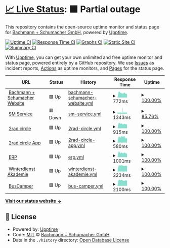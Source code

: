 # [📈 Live Status](https://bachmannschumacher.github.io/upptime): <!--live status--> **🟧 Partial outage**

This repository contains the open-source uptime monitor and status page for [Bachmann + Schumacher GmbH](https://bachmannschumacher.github.io/upptime), powered by [Upptime](https://github.com/upptime/upptime).

[![Uptime CI](https://github.com/bachmannschumacher/upptime/workflows/Uptime%20CI/badge.svg)](https://github.com/bachmannschumacher/upptime/actions?query=workflow%3A%22Uptime+CI%22)
[![Response Time CI](https://github.com/bachmannschumacher/upptime/workflows/Response%20Time%20CI/badge.svg)](https://github.com/bachmannschumacher/upptime/actions?query=workflow%3A%22Response+Time+CI%22)
[![Graphs CI](https://github.com/bachmannschumacher/upptime/workflows/Graphs%20CI/badge.svg)](https://github.com/bachmannschumacher/upptime/actions?query=workflow%3A%22Graphs+CI%22)
[![Static Site CI](https://github.com/bachmannschumacher/upptime/workflows/Static%20Site%20CI/badge.svg)](https://github.com/bachmannschumacher/upptime/actions?query=workflow%3A%22Static+Site+CI%22)
[![Summary CI](https://github.com/bachmannschumacher/upptime/workflows/Summary%20CI/badge.svg)](https://github.com/bachmannschumacher/upptime/actions?query=workflow%3A%22Summary+CI%22)

With [Upptime](https://upptime.js.org), you can get your own unlimited and free uptime monitor and status page, powered entirely by a GitHub repository. We use [Issues](https://github.com/bachmannschumacher/upptime/issues) as incident reports, [Actions](https://github.com/bachmannschumacher/upptime/actions) as uptime monitors, and [Pages](https://bachmannschumacher.github.io/upptime) for the status page.

<!--start: status pages-->
<!-- This summary is generated by Upptime (https://github.com/upptime/upptime) -->
<!-- Do not edit this manually, your changes will be overwritten -->
<!-- prettier-ignore -->
| URL | Status | History | Response Time | Uptime |
| --- | ------ | ------- | ------------- | ------ |
| <img alt="" src="https://icons.duckduckgo.com/ip3/bachmannschumacher.com.ico" height="13"> [Bachmann + Schumacher Website](https://bachmannschumacher.com) | 🟩 Up | [bachmann-schumacher-website.yml](https://github.com/bachmannschumacher/upptime/commits/HEAD/history/bachmann-schumacher-website.yml) | <details><summary><img alt="Response time graph" src="./graphs/bachmann-schumacher-website/response-time-week.png" height="20"> 772ms</summary><br><a href="https://bachmannschumacher.github.io/upptime/history/bachmann-schumacher-website"><img alt="Response time 905" src="https://img.shields.io/endpoint?url=https%3A%2F%2Fraw.githubusercontent.com%2Fbachmannschumacher%2Fupptime%2FHEAD%2Fapi%2Fbachmann-schumacher-website%2Fresponse-time.json"></a><br><a href="https://bachmannschumacher.github.io/upptime/history/bachmann-schumacher-website"><img alt="24-hour response time 717" src="https://img.shields.io/endpoint?url=https%3A%2F%2Fraw.githubusercontent.com%2Fbachmannschumacher%2Fupptime%2FHEAD%2Fapi%2Fbachmann-schumacher-website%2Fresponse-time-day.json"></a><br><a href="https://bachmannschumacher.github.io/upptime/history/bachmann-schumacher-website"><img alt="7-day response time 772" src="https://img.shields.io/endpoint?url=https%3A%2F%2Fraw.githubusercontent.com%2Fbachmannschumacher%2Fupptime%2FHEAD%2Fapi%2Fbachmann-schumacher-website%2Fresponse-time-week.json"></a><br><a href="https://bachmannschumacher.github.io/upptime/history/bachmann-schumacher-website"><img alt="30-day response time 838" src="https://img.shields.io/endpoint?url=https%3A%2F%2Fraw.githubusercontent.com%2Fbachmannschumacher%2Fupptime%2FHEAD%2Fapi%2Fbachmann-schumacher-website%2Fresponse-time-month.json"></a><br><a href="https://bachmannschumacher.github.io/upptime/history/bachmann-schumacher-website"><img alt="1-year response time 897" src="https://img.shields.io/endpoint?url=https%3A%2F%2Fraw.githubusercontent.com%2Fbachmannschumacher%2Fupptime%2FHEAD%2Fapi%2Fbachmann-schumacher-website%2Fresponse-time-year.json"></a></details> | <details><summary><a href="https://bachmannschumacher.github.io/upptime/history/bachmann-schumacher-website">100.00%</a></summary><a href="https://bachmannschumacher.github.io/upptime/history/bachmann-schumacher-website"><img alt="All-time uptime 99.96%" src="https://img.shields.io/endpoint?url=https%3A%2F%2Fraw.githubusercontent.com%2Fbachmannschumacher%2Fupptime%2FHEAD%2Fapi%2Fbachmann-schumacher-website%2Fuptime.json"></a><br><a href="https://bachmannschumacher.github.io/upptime/history/bachmann-schumacher-website"><img alt="24-hour uptime 100.00%" src="https://img.shields.io/endpoint?url=https%3A%2F%2Fraw.githubusercontent.com%2Fbachmannschumacher%2Fupptime%2FHEAD%2Fapi%2Fbachmann-schumacher-website%2Fuptime-day.json"></a><br><a href="https://bachmannschumacher.github.io/upptime/history/bachmann-schumacher-website"><img alt="7-day uptime 100.00%" src="https://img.shields.io/endpoint?url=https%3A%2F%2Fraw.githubusercontent.com%2Fbachmannschumacher%2Fupptime%2FHEAD%2Fapi%2Fbachmann-schumacher-website%2Fuptime-week.json"></a><br><a href="https://bachmannschumacher.github.io/upptime/history/bachmann-schumacher-website"><img alt="30-day uptime 100.00%" src="https://img.shields.io/endpoint?url=https%3A%2F%2Fraw.githubusercontent.com%2Fbachmannschumacher%2Fupptime%2FHEAD%2Fapi%2Fbachmann-schumacher-website%2Fuptime-month.json"></a><br><a href="https://bachmannschumacher.github.io/upptime/history/bachmann-schumacher-website"><img alt="1-year uptime 99.95%" src="https://img.shields.io/endpoint?url=https%3A%2F%2Fraw.githubusercontent.com%2Fbachmannschumacher%2Fupptime%2FHEAD%2Fapi%2Fbachmann-schumacher-website%2Fuptime-year.json"></a></details>
| <img alt="" src="https://icons.duckduckgo.com/ip3/smservice.de.ico" height="13"> [SM Service](http://smservice.de) | 🟥 Down | [sm-service.yml](https://github.com/bachmannschumacher/upptime/commits/HEAD/history/sm-service.yml) | <details><summary><img alt="Response time graph" src="./graphs/sm-service/response-time-week.png" height="20"> 1343ms</summary><br><a href="https://bachmannschumacher.github.io/upptime/history/sm-service"><img alt="Response time 1426" src="https://img.shields.io/endpoint?url=https%3A%2F%2Fraw.githubusercontent.com%2Fbachmannschumacher%2Fupptime%2FHEAD%2Fapi%2Fsm-service%2Fresponse-time.json"></a><br><a href="https://bachmannschumacher.github.io/upptime/history/sm-service"><img alt="24-hour response time 1146" src="https://img.shields.io/endpoint?url=https%3A%2F%2Fraw.githubusercontent.com%2Fbachmannschumacher%2Fupptime%2FHEAD%2Fapi%2Fsm-service%2Fresponse-time-day.json"></a><br><a href="https://bachmannschumacher.github.io/upptime/history/sm-service"><img alt="7-day response time 1343" src="https://img.shields.io/endpoint?url=https%3A%2F%2Fraw.githubusercontent.com%2Fbachmannschumacher%2Fupptime%2FHEAD%2Fapi%2Fsm-service%2Fresponse-time-week.json"></a><br><a href="https://bachmannschumacher.github.io/upptime/history/sm-service"><img alt="30-day response time 1344" src="https://img.shields.io/endpoint?url=https%3A%2F%2Fraw.githubusercontent.com%2Fbachmannschumacher%2Fupptime%2FHEAD%2Fapi%2Fsm-service%2Fresponse-time-month.json"></a><br><a href="https://bachmannschumacher.github.io/upptime/history/sm-service"><img alt="1-year response time 1448" src="https://img.shields.io/endpoint?url=https%3A%2F%2Fraw.githubusercontent.com%2Fbachmannschumacher%2Fupptime%2FHEAD%2Fapi%2Fsm-service%2Fresponse-time-year.json"></a></details> | <details><summary><a href="https://bachmannschumacher.github.io/upptime/history/sm-service">85.76%</a></summary><a href="https://bachmannschumacher.github.io/upptime/history/sm-service"><img alt="All-time uptime 99.56%" src="https://img.shields.io/endpoint?url=https%3A%2F%2Fraw.githubusercontent.com%2Fbachmannschumacher%2Fupptime%2FHEAD%2Fapi%2Fsm-service%2Fuptime.json"></a><br><a href="https://bachmannschumacher.github.io/upptime/history/sm-service"><img alt="24-hour uptime 86.46%" src="https://img.shields.io/endpoint?url=https%3A%2F%2Fraw.githubusercontent.com%2Fbachmannschumacher%2Fupptime%2FHEAD%2Fapi%2Fsm-service%2Fuptime-day.json"></a><br><a href="https://bachmannschumacher.github.io/upptime/history/sm-service"><img alt="7-day uptime 85.76%" src="https://img.shields.io/endpoint?url=https%3A%2F%2Fraw.githubusercontent.com%2Fbachmannschumacher%2Fupptime%2FHEAD%2Fapi%2Fsm-service%2Fuptime-week.json"></a><br><a href="https://bachmannschumacher.github.io/upptime/history/sm-service"><img alt="30-day uptime 94.06%" src="https://img.shields.io/endpoint?url=https%3A%2F%2Fraw.githubusercontent.com%2Fbachmannschumacher%2Fupptime%2FHEAD%2Fapi%2Fsm-service%2Fuptime-month.json"></a><br><a href="https://bachmannschumacher.github.io/upptime/history/sm-service"><img alt="1-year uptime 99.50%" src="https://img.shields.io/endpoint?url=https%3A%2F%2Fraw.githubusercontent.com%2Fbachmannschumacher%2Fupptime%2FHEAD%2Fapi%2Fsm-service%2Fuptime-year.json"></a></details>
| <img alt="" src="https://icons.duckduckgo.com/ip3/2rad-circle.de.ico" height="13"> [2rad circle](https://2rad-circle.de) | 🟩 Up | [2rad-circle.yml](https://github.com/bachmannschumacher/upptime/commits/HEAD/history/2rad-circle.yml) | <details><summary><img alt="Response time graph" src="./graphs/2rad-circle/response-time-week.png" height="20"> 915ms</summary><br><a href="https://bachmannschumacher.github.io/upptime/history/2rad-circle"><img alt="Response time 2152" src="https://img.shields.io/endpoint?url=https%3A%2F%2Fraw.githubusercontent.com%2Fbachmannschumacher%2Fupptime%2FHEAD%2Fapi%2F2rad-circle%2Fresponse-time.json"></a><br><a href="https://bachmannschumacher.github.io/upptime/history/2rad-circle"><img alt="24-hour response time 815" src="https://img.shields.io/endpoint?url=https%3A%2F%2Fraw.githubusercontent.com%2Fbachmannschumacher%2Fupptime%2FHEAD%2Fapi%2F2rad-circle%2Fresponse-time-day.json"></a><br><a href="https://bachmannschumacher.github.io/upptime/history/2rad-circle"><img alt="7-day response time 915" src="https://img.shields.io/endpoint?url=https%3A%2F%2Fraw.githubusercontent.com%2Fbachmannschumacher%2Fupptime%2FHEAD%2Fapi%2F2rad-circle%2Fresponse-time-week.json"></a><br><a href="https://bachmannschumacher.github.io/upptime/history/2rad-circle"><img alt="30-day response time 1306" src="https://img.shields.io/endpoint?url=https%3A%2F%2Fraw.githubusercontent.com%2Fbachmannschumacher%2Fupptime%2FHEAD%2Fapi%2F2rad-circle%2Fresponse-time-month.json"></a><br><a href="https://bachmannschumacher.github.io/upptime/history/2rad-circle"><img alt="1-year response time 2104" src="https://img.shields.io/endpoint?url=https%3A%2F%2Fraw.githubusercontent.com%2Fbachmannschumacher%2Fupptime%2FHEAD%2Fapi%2F2rad-circle%2Fresponse-time-year.json"></a></details> | <details><summary><a href="https://bachmannschumacher.github.io/upptime/history/2rad-circle">100.00%</a></summary><a href="https://bachmannschumacher.github.io/upptime/history/2rad-circle"><img alt="All-time uptime 99.86%" src="https://img.shields.io/endpoint?url=https%3A%2F%2Fraw.githubusercontent.com%2Fbachmannschumacher%2Fupptime%2FHEAD%2Fapi%2F2rad-circle%2Fuptime.json"></a><br><a href="https://bachmannschumacher.github.io/upptime/history/2rad-circle"><img alt="24-hour uptime 100.00%" src="https://img.shields.io/endpoint?url=https%3A%2F%2Fraw.githubusercontent.com%2Fbachmannschumacher%2Fupptime%2FHEAD%2Fapi%2F2rad-circle%2Fuptime-day.json"></a><br><a href="https://bachmannschumacher.github.io/upptime/history/2rad-circle"><img alt="7-day uptime 100.00%" src="https://img.shields.io/endpoint?url=https%3A%2F%2Fraw.githubusercontent.com%2Fbachmannschumacher%2Fupptime%2FHEAD%2Fapi%2F2rad-circle%2Fuptime-week.json"></a><br><a href="https://bachmannschumacher.github.io/upptime/history/2rad-circle"><img alt="30-day uptime 100.00%" src="https://img.shields.io/endpoint?url=https%3A%2F%2Fraw.githubusercontent.com%2Fbachmannschumacher%2Fupptime%2FHEAD%2Fapi%2F2rad-circle%2Fuptime-month.json"></a><br><a href="https://bachmannschumacher.github.io/upptime/history/2rad-circle"><img alt="1-year uptime 99.85%" src="https://img.shields.io/endpoint?url=https%3A%2F%2Fraw.githubusercontent.com%2Fbachmannschumacher%2Fupptime%2FHEAD%2Fapi%2F2rad-circle%2Fuptime-year.json"></a></details>
| <img alt="" src="https://icons.duckduckgo.com/ip3/app.2rad-circle.de.ico" height="13"> [2rad circle App](https://app.2rad-circle.de) | 🟩 Up | [2rad-circle-app.yml](https://github.com/bachmannschumacher/upptime/commits/HEAD/history/2rad-circle-app.yml) | <details><summary><img alt="Response time graph" src="./graphs/2rad-circle-app/response-time-week.png" height="20"> 580ms</summary><br><a href="https://bachmannschumacher.github.io/upptime/history/2rad-circle-app"><img alt="Response time 621" src="https://img.shields.io/endpoint?url=https%3A%2F%2Fraw.githubusercontent.com%2Fbachmannschumacher%2Fupptime%2FHEAD%2Fapi%2F2rad-circle-app%2Fresponse-time.json"></a><br><a href="https://bachmannschumacher.github.io/upptime/history/2rad-circle-app"><img alt="24-hour response time 528" src="https://img.shields.io/endpoint?url=https%3A%2F%2Fraw.githubusercontent.com%2Fbachmannschumacher%2Fupptime%2FHEAD%2Fapi%2F2rad-circle-app%2Fresponse-time-day.json"></a><br><a href="https://bachmannschumacher.github.io/upptime/history/2rad-circle-app"><img alt="7-day response time 580" src="https://img.shields.io/endpoint?url=https%3A%2F%2Fraw.githubusercontent.com%2Fbachmannschumacher%2Fupptime%2FHEAD%2Fapi%2F2rad-circle-app%2Fresponse-time-week.json"></a><br><a href="https://bachmannschumacher.github.io/upptime/history/2rad-circle-app"><img alt="30-day response time 620" src="https://img.shields.io/endpoint?url=https%3A%2F%2Fraw.githubusercontent.com%2Fbachmannschumacher%2Fupptime%2FHEAD%2Fapi%2F2rad-circle-app%2Fresponse-time-month.json"></a><br><a href="https://bachmannschumacher.github.io/upptime/history/2rad-circle-app"><img alt="1-year response time 620" src="https://img.shields.io/endpoint?url=https%3A%2F%2Fraw.githubusercontent.com%2Fbachmannschumacher%2Fupptime%2FHEAD%2Fapi%2F2rad-circle-app%2Fresponse-time-year.json"></a></details> | <details><summary><a href="https://bachmannschumacher.github.io/upptime/history/2rad-circle-app">100.00%</a></summary><a href="https://bachmannschumacher.github.io/upptime/history/2rad-circle-app"><img alt="All-time uptime 99.98%" src="https://img.shields.io/endpoint?url=https%3A%2F%2Fraw.githubusercontent.com%2Fbachmannschumacher%2Fupptime%2FHEAD%2Fapi%2F2rad-circle-app%2Fuptime.json"></a><br><a href="https://bachmannschumacher.github.io/upptime/history/2rad-circle-app"><img alt="24-hour uptime 100.00%" src="https://img.shields.io/endpoint?url=https%3A%2F%2Fraw.githubusercontent.com%2Fbachmannschumacher%2Fupptime%2FHEAD%2Fapi%2F2rad-circle-app%2Fuptime-day.json"></a><br><a href="https://bachmannschumacher.github.io/upptime/history/2rad-circle-app"><img alt="7-day uptime 100.00%" src="https://img.shields.io/endpoint?url=https%3A%2F%2Fraw.githubusercontent.com%2Fbachmannschumacher%2Fupptime%2FHEAD%2Fapi%2F2rad-circle-app%2Fuptime-week.json"></a><br><a href="https://bachmannschumacher.github.io/upptime/history/2rad-circle-app"><img alt="30-day uptime 100.00%" src="https://img.shields.io/endpoint?url=https%3A%2F%2Fraw.githubusercontent.com%2Fbachmannschumacher%2Fupptime%2FHEAD%2Fapi%2F2rad-circle-app%2Fuptime-month.json"></a><br><a href="https://bachmannschumacher.github.io/upptime/history/2rad-circle-app"><img alt="1-year uptime 99.98%" src="https://img.shields.io/endpoint?url=https%3A%2F%2Fraw.githubusercontent.com%2Fbachmannschumacher%2Fupptime%2FHEAD%2Fapi%2F2rad-circle-app%2Fuptime-year.json"></a></details>
| <img alt="" src="https://icons.duckduckgo.com/ip3/erpnext.bachmannschumacher.com.ico" height="13"> [ERP](https://erpnext.bachmannschumacher.com) | 🟩 Up | [erp.yml](https://github.com/bachmannschumacher/upptime/commits/HEAD/history/erp.yml) | <details><summary><img alt="Response time graph" src="./graphs/erp/response-time-week.png" height="20"> 1001ms</summary><br><a href="https://bachmannschumacher.github.io/upptime/history/erp"><img alt="Response time 1098" src="https://img.shields.io/endpoint?url=https%3A%2F%2Fraw.githubusercontent.com%2Fbachmannschumacher%2Fupptime%2FHEAD%2Fapi%2Ferp%2Fresponse-time.json"></a><br><a href="https://bachmannschumacher.github.io/upptime/history/erp"><img alt="24-hour response time 961" src="https://img.shields.io/endpoint?url=https%3A%2F%2Fraw.githubusercontent.com%2Fbachmannschumacher%2Fupptime%2FHEAD%2Fapi%2Ferp%2Fresponse-time-day.json"></a><br><a href="https://bachmannschumacher.github.io/upptime/history/erp"><img alt="7-day response time 1001" src="https://img.shields.io/endpoint?url=https%3A%2F%2Fraw.githubusercontent.com%2Fbachmannschumacher%2Fupptime%2FHEAD%2Fapi%2Ferp%2Fresponse-time-week.json"></a><br><a href="https://bachmannschumacher.github.io/upptime/history/erp"><img alt="30-day response time 1054" src="https://img.shields.io/endpoint?url=https%3A%2F%2Fraw.githubusercontent.com%2Fbachmannschumacher%2Fupptime%2FHEAD%2Fapi%2Ferp%2Fresponse-time-month.json"></a><br><a href="https://bachmannschumacher.github.io/upptime/history/erp"><img alt="1-year response time 1098" src="https://img.shields.io/endpoint?url=https%3A%2F%2Fraw.githubusercontent.com%2Fbachmannschumacher%2Fupptime%2FHEAD%2Fapi%2Ferp%2Fresponse-time-year.json"></a></details> | <details><summary><a href="https://bachmannschumacher.github.io/upptime/history/erp">100.00%</a></summary><a href="https://bachmannschumacher.github.io/upptime/history/erp"><img alt="All-time uptime 99.95%" src="https://img.shields.io/endpoint?url=https%3A%2F%2Fraw.githubusercontent.com%2Fbachmannschumacher%2Fupptime%2FHEAD%2Fapi%2Ferp%2Fuptime.json"></a><br><a href="https://bachmannschumacher.github.io/upptime/history/erp"><img alt="24-hour uptime 100.00%" src="https://img.shields.io/endpoint?url=https%3A%2F%2Fraw.githubusercontent.com%2Fbachmannschumacher%2Fupptime%2FHEAD%2Fapi%2Ferp%2Fuptime-day.json"></a><br><a href="https://bachmannschumacher.github.io/upptime/history/erp"><img alt="7-day uptime 100.00%" src="https://img.shields.io/endpoint?url=https%3A%2F%2Fraw.githubusercontent.com%2Fbachmannschumacher%2Fupptime%2FHEAD%2Fapi%2Ferp%2Fuptime-week.json"></a><br><a href="https://bachmannschumacher.github.io/upptime/history/erp"><img alt="30-day uptime 100.00%" src="https://img.shields.io/endpoint?url=https%3A%2F%2Fraw.githubusercontent.com%2Fbachmannschumacher%2Fupptime%2FHEAD%2Fapi%2Ferp%2Fuptime-month.json"></a><br><a href="https://bachmannschumacher.github.io/upptime/history/erp"><img alt="1-year uptime 99.95%" src="https://img.shields.io/endpoint?url=https%3A%2F%2Fraw.githubusercontent.com%2Fbachmannschumacher%2Fupptime%2FHEAD%2Fapi%2Ferp%2Fuptime-year.json"></a></details>
| <img alt="" src="https://icons.duckduckgo.com/ip3/learn.bachmannschumacher.com.ico" height="13"> [Winterdienst Akademie](https://learn.bachmannschumacher.com) | 🟩 Up | [winterdienst-akademie.yml](https://github.com/bachmannschumacher/upptime/commits/HEAD/history/winterdienst-akademie.yml) | <details><summary><img alt="Response time graph" src="./graphs/winterdienst-akademie/response-time-week.png" height="20"> 2234ms</summary><br><a href="https://bachmannschumacher.github.io/upptime/history/winterdienst-akademie"><img alt="Response time 2460" src="https://img.shields.io/endpoint?url=https%3A%2F%2Fraw.githubusercontent.com%2Fbachmannschumacher%2Fupptime%2FHEAD%2Fapi%2Fwinterdienst-akademie%2Fresponse-time.json"></a><br><a href="https://bachmannschumacher.github.io/upptime/history/winterdienst-akademie"><img alt="24-hour response time 2047" src="https://img.shields.io/endpoint?url=https%3A%2F%2Fraw.githubusercontent.com%2Fbachmannschumacher%2Fupptime%2FHEAD%2Fapi%2Fwinterdienst-akademie%2Fresponse-time-day.json"></a><br><a href="https://bachmannschumacher.github.io/upptime/history/winterdienst-akademie"><img alt="7-day response time 2234" src="https://img.shields.io/endpoint?url=https%3A%2F%2Fraw.githubusercontent.com%2Fbachmannschumacher%2Fupptime%2FHEAD%2Fapi%2Fwinterdienst-akademie%2Fresponse-time-week.json"></a><br><a href="https://bachmannschumacher.github.io/upptime/history/winterdienst-akademie"><img alt="30-day response time 2224" src="https://img.shields.io/endpoint?url=https%3A%2F%2Fraw.githubusercontent.com%2Fbachmannschumacher%2Fupptime%2FHEAD%2Fapi%2Fwinterdienst-akademie%2Fresponse-time-month.json"></a><br><a href="https://bachmannschumacher.github.io/upptime/history/winterdienst-akademie"><img alt="1-year response time 2460" src="https://img.shields.io/endpoint?url=https%3A%2F%2Fraw.githubusercontent.com%2Fbachmannschumacher%2Fupptime%2FHEAD%2Fapi%2Fwinterdienst-akademie%2Fresponse-time-year.json"></a></details> | <details><summary><a href="https://bachmannschumacher.github.io/upptime/history/winterdienst-akademie">100.00%</a></summary><a href="https://bachmannschumacher.github.io/upptime/history/winterdienst-akademie"><img alt="All-time uptime 99.94%" src="https://img.shields.io/endpoint?url=https%3A%2F%2Fraw.githubusercontent.com%2Fbachmannschumacher%2Fupptime%2FHEAD%2Fapi%2Fwinterdienst-akademie%2Fuptime.json"></a><br><a href="https://bachmannschumacher.github.io/upptime/history/winterdienst-akademie"><img alt="24-hour uptime 100.00%" src="https://img.shields.io/endpoint?url=https%3A%2F%2Fraw.githubusercontent.com%2Fbachmannschumacher%2Fupptime%2FHEAD%2Fapi%2Fwinterdienst-akademie%2Fuptime-day.json"></a><br><a href="https://bachmannschumacher.github.io/upptime/history/winterdienst-akademie"><img alt="7-day uptime 100.00%" src="https://img.shields.io/endpoint?url=https%3A%2F%2Fraw.githubusercontent.com%2Fbachmannschumacher%2Fupptime%2FHEAD%2Fapi%2Fwinterdienst-akademie%2Fuptime-week.json"></a><br><a href="https://bachmannschumacher.github.io/upptime/history/winterdienst-akademie"><img alt="30-day uptime 100.00%" src="https://img.shields.io/endpoint?url=https%3A%2F%2Fraw.githubusercontent.com%2Fbachmannschumacher%2Fupptime%2FHEAD%2Fapi%2Fwinterdienst-akademie%2Fuptime-month.json"></a><br><a href="https://bachmannschumacher.github.io/upptime/history/winterdienst-akademie"><img alt="1-year uptime 99.94%" src="https://img.shields.io/endpoint?url=https%3A%2F%2Fraw.githubusercontent.com%2Fbachmannschumacher%2Fupptime%2FHEAD%2Fapi%2Fwinterdienst-akademie%2Fuptime-year.json"></a></details>
| <img alt="" src="https://icons.duckduckgo.com/ip3/bus-camper.de.ico" height="13"> [BusCamper](https://bus-camper.de) | 🟩 Up | [bus-camper.yml](https://github.com/bachmannschumacher/upptime/commits/HEAD/history/bus-camper.yml) | <details><summary><img alt="Response time graph" src="./graphs/bus-camper/response-time-week.png" height="20"> 2100ms</summary><br><a href="https://bachmannschumacher.github.io/upptime/history/bus-camper"><img alt="Response time 1783" src="https://img.shields.io/endpoint?url=https%3A%2F%2Fraw.githubusercontent.com%2Fbachmannschumacher%2Fupptime%2FHEAD%2Fapi%2Fbus-camper%2Fresponse-time.json"></a><br><a href="https://bachmannschumacher.github.io/upptime/history/bus-camper"><img alt="24-hour response time 2120" src="https://img.shields.io/endpoint?url=https%3A%2F%2Fraw.githubusercontent.com%2Fbachmannschumacher%2Fupptime%2FHEAD%2Fapi%2Fbus-camper%2Fresponse-time-day.json"></a><br><a href="https://bachmannschumacher.github.io/upptime/history/bus-camper"><img alt="7-day response time 2100" src="https://img.shields.io/endpoint?url=https%3A%2F%2Fraw.githubusercontent.com%2Fbachmannschumacher%2Fupptime%2FHEAD%2Fapi%2Fbus-camper%2Fresponse-time-week.json"></a><br><a href="https://bachmannschumacher.github.io/upptime/history/bus-camper"><img alt="30-day response time 2211" src="https://img.shields.io/endpoint?url=https%3A%2F%2Fraw.githubusercontent.com%2Fbachmannschumacher%2Fupptime%2FHEAD%2Fapi%2Fbus-camper%2Fresponse-time-month.json"></a><br><a href="https://bachmannschumacher.github.io/upptime/history/bus-camper"><img alt="1-year response time 1783" src="https://img.shields.io/endpoint?url=https%3A%2F%2Fraw.githubusercontent.com%2Fbachmannschumacher%2Fupptime%2FHEAD%2Fapi%2Fbus-camper%2Fresponse-time-year.json"></a></details> | <details><summary><a href="https://bachmannschumacher.github.io/upptime/history/bus-camper">100.00%</a></summary><a href="https://bachmannschumacher.github.io/upptime/history/bus-camper"><img alt="All-time uptime 99.91%" src="https://img.shields.io/endpoint?url=https%3A%2F%2Fraw.githubusercontent.com%2Fbachmannschumacher%2Fupptime%2FHEAD%2Fapi%2Fbus-camper%2Fuptime.json"></a><br><a href="https://bachmannschumacher.github.io/upptime/history/bus-camper"><img alt="24-hour uptime 100.00%" src="https://img.shields.io/endpoint?url=https%3A%2F%2Fraw.githubusercontent.com%2Fbachmannschumacher%2Fupptime%2FHEAD%2Fapi%2Fbus-camper%2Fuptime-day.json"></a><br><a href="https://bachmannschumacher.github.io/upptime/history/bus-camper"><img alt="7-day uptime 100.00%" src="https://img.shields.io/endpoint?url=https%3A%2F%2Fraw.githubusercontent.com%2Fbachmannschumacher%2Fupptime%2FHEAD%2Fapi%2Fbus-camper%2Fuptime-week.json"></a><br><a href="https://bachmannschumacher.github.io/upptime/history/bus-camper"><img alt="30-day uptime 100.00%" src="https://img.shields.io/endpoint?url=https%3A%2F%2Fraw.githubusercontent.com%2Fbachmannschumacher%2Fupptime%2FHEAD%2Fapi%2Fbus-camper%2Fuptime-month.json"></a><br><a href="https://bachmannschumacher.github.io/upptime/history/bus-camper"><img alt="1-year uptime 99.91%" src="https://img.shields.io/endpoint?url=https%3A%2F%2Fraw.githubusercontent.com%2Fbachmannschumacher%2Fupptime%2FHEAD%2Fapi%2Fbus-camper%2Fuptime-year.json"></a></details>

<!--end: status pages-->

[**Visit our status website →**](https://bachmannschumacher.github.io/upptime)

## 📄 License

- Powered by: [Upptime](https://github.com/upptime/upptime)
- Code: [MIT](./LICENSE) © [Bachmann + Schumacher GmbH](https://bachmannschumacher.github.io/upptime)
- Data in the `./history` directory: [Open Database License](https://opendatacommons.org/licenses/odbl/1-0/)
